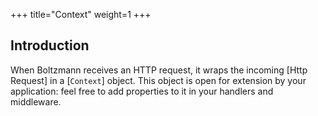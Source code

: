 +++
title="Context"
weight=1
+++

## Introduction

When Boltzmann receives an HTTP request, it wraps the incoming [Http Request]
in a [`Context`] object. This object is open for extension by your application:
feel free to add properties to it in your handlers and middleware.

